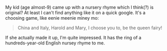 My kid (age almost-9) came up with a nursery rhyme which I think(?) is original? At least I can't find anything like it on a quick google. It's a choosing game, like eenie meenie miney mo:

> China and Italy, 
> Harold and Mary, 
> I choose you to, 
> be the queen fairy!

If she actually made it up, I'm quite impressed. It has the ring of a hundreds-year-old English nursey rhyme to me.
